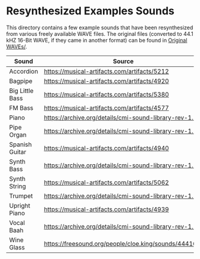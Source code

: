 Resynthesized Examples Sounds
=============================

This directory contains a few example sounds that have been resynthesized from
various freely available WAVE files. The original files (converted to 44.1 kHZ
16-Bit WAVE, if they came in another format) can be found in [Original WAVEs/](Original%20WAVEs/).

| **Sound**       | **Source**                                            |
|-----------------|-------------------------------------------------------|
| Accordion       | https://musical-artifacts.com/artifacts/5212          |
| Bagpipe         | https://musical-artifacts.com/artifacts/4920          |
| Big Little Bass | https://musical-artifacts.com/artifacts/5380          |
| FM Bass         | https://musical-artifacts.com/artifacts/4577          |
| Piano           | https://archive.org/details/cmi-sound-library-rev-1.3 |
| Pipe Organ      | https://archive.org/details/cmi-sound-library-rev-1.3 |
| Spanish Guitar  | https://musical-artifacts.com/artifacts/4940          |
| Synth Bass      | https://archive.org/details/cmi-sound-library-rev-1.3 |
| Synth String    | https://musical-artifacts.com/artifacts/5062          |
| Trumpet         | https://archive.org/details/cmi-sound-library-rev-1.3 |
| Upright Piano   | https://musical-artifacts.com/artifacts/4939          |
| Vocal Baah      | https://archive.org/details/cmi-sound-library-rev-1.3 |
| Wine Glass      | https://freesound.org/people/cloe.king/sounds/444166/ |
